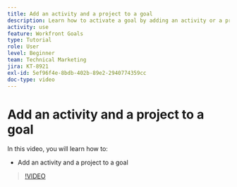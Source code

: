 ```yaml
---
title: Add an activity and a project to a goal  
description: Learn how to activate a goal by adding an activity or a project in [!DNL Workfront Goals].
activity: use
feature: Workfront Goals
type: Tutorial
role: User
level: Beginner
team: Technical Marketing
jira: KT-8921
exl-id: 5ef96f4e-8bdb-402b-89e2-2940774359cc
doc-type: video
---
```

# Add an activity and a project to a goal 

In this video, you will learn how to:

* Add an activity and a project to a goal 

>[!VIDEO](https://video.tv.adobe.com/v/335193/?quality=12&learn=on&enablevpops)
